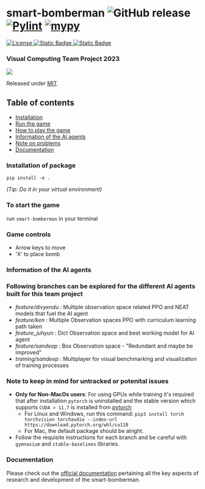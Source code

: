 # smart-bomberman ![GitHub release](https://img.shields.io/github/release/sandeep-selvaraj/smart-bomberman?include_prereleases=&sort=semver&color=blue)[![Pylint](https://github.com/sandeep-selvaraj/smart-bomberman/actions/workflows/pylint.yml/badge.svg)](https://github.com/sandeep-selvaraj/smart-bomberman/actions/workflows/pylint.yml) [![mypy](https://github.com/sandeep-selvaraj/smart-bomberman/actions/workflows/mypy.yml/badge.svg?branch=master)](https://github.com/sandeep-selvaraj/smart-bomberman/actions/workflows/mypy.yml)
<a href="https://github.com/sandeep-selvaraj/smart-bomberman/blob/master/LICENSE">
  <img alt="License" src="https://img.shields.io/badge/license-MIT-yellow">
</a>
<a href="https://tu-dresden.de/?set_language=en">
  <img alt="Static Badge" src="https://img.shields.io/badge/Technical University-Dresden-blue">
</a>

<a href="https://imld.de/en/">
  <img alt="Static Badge" src="https://img.shields.io/badge/Faculty-IMLD-green">
</a>

### Visual Computing Team Project 2023

[![](https://dcbadge.vercel.app/api/server/CpHsfRzCk)](https://discord.gg/CpHsfRzCk)

Released under [MIT](/LICENSE). 

## Table of contents

- [Installation](#installation-of-package)
- [Run the game](#to-start-the-game)
- [How to play the game](#game-controls)
- [Information of the AI agents](#information-of-the-ai-agents)
- [Note on problems](#note-to-keep-in-mind-for-untracked-or-potenital-issues)
- [Documentation](#documentation)

### Installation of package
`pip install -e .` 

_(Tip: Do it in your virtual environment)_


### To start the game

run `smart-bomberman` in your terminal

### Game controls
- Arrow keys to move
- 'X' to place bomb


### Information of the AI agents
### Following branches can be explored for the different AI agents built for this team project

- _feature/divyendu_ : Multiple observation space related PPO and NEAT models that fuel the AI agent
- _feature/ken_ : Multiple Observation spaces PPO with curriculum learning path taken
- _feature_juhyun_ : Dict Observation space and best working model for AI agent
- _feature/sandeep_ : Box Observation space - "Redundant and maybe be improved"
- _training/sandeep_ : Multiplayer for visual benchmarking and visualization of training processes

### Note to keep in mind for untracked or potenital issues

- **Only for Non-MacOs users**: For using GPUs while training it's required that after installation
`pytorch` is uninstalled and the stable version which supports
`CUDA > 11.7` is installed from [pytorch](https://pytorch.org/)
  - For Linux and Windows, run this command: `pip3 install torch torchvision torchaudio --index-url https://download.pytorch.org/whl/cu118`
  - For Mac, the default package should be alright. 
- Follow the requisite instructions for each branch and be careful with `gymnasium` and `stable-baselines` libraries. 

### Documentation

Please check out the [official documentation](https://cloudstore.zih.tu-dresden.de/index.php/s/f5Dr3pppn6ySrcp) 
pertaining all the key aspects of research and development of the smart-bomberman.